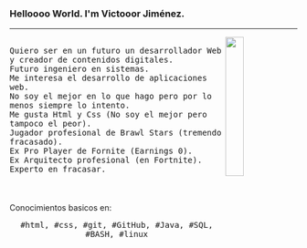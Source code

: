 ### Helloooo World. I'm Victooor Jiménez.
---
<p>
  <img src="https://www.icegif.com/wp-content/uploads/2022/01/icegif-675.gif" align="right" width="25%"/>
  <samp>
    <br>Quiero ser en un futuro un desarrollador Web y creador de contenidos digitales.
    <br>Futuro ingeniero en sistemas.
    <br>Me interesa el desarrollo de aplicaciones web.
    <br>No soy el mejor en lo que hago pero por lo menos siempre lo intento.
    <br>Me gusta Html y Css (No soy el mejor pero tampoco el peor).
    <br>Jugador profesional de Brawl Stars (tremendo fracasado).
    <br>Ex Pro Player de Fornite (Earnings 0).
    <br> Ex Arquitecto profesional (en Fortnite).
    <br>Experto en fracasar.
    <br>
    </samp>
   <br>
  <br>
    <br> Conocimientos basicos en:
  <p align="center">
    <samp>
#html, #css, #git, #GitHub, #Java, #SQL, #BASH, #linux
     </samp>
    <br>
  </p>
  
</p>

